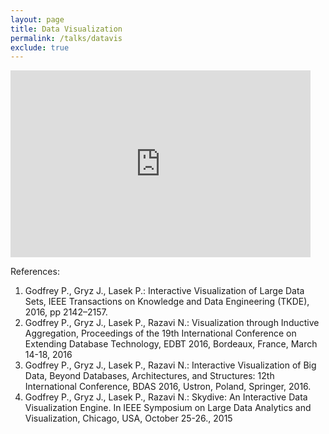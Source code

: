 ```yaml
---
layout: page
title: Data Visualization
permalink: /talks/datavis
exclude: true
---
```


<iframe src="https://docs.google.com/presentation/d/e/2PACX-1vTuBAdxocLiNVFVFTDOBFB3oHYgstOFAsgSIubM6V50fG63_jCOOK2A3hvho6Vo6ie9axBEAxk7do30/embed?start=false&loop=false&delayms=3000" frameborder="0" width="480" height="299" allowfullscreen="true" mozallowfullscreen="true" webkitallowfullscreen="true"></iframe>

References:

1. Godfrey P., Gryz J., Lasek P.: Interactive Visualization of Large Data Sets, IEEE Transactions on Knowledge and Data Engineering (TKDE), 2016, pp 2142–2157.
2. Godfrey P., Gryz J., Lasek P., Razavi N.: Visualization through Inductive Aggregation, Proceedings of the 19th International Conference on Extending Database Technology, EDBT 2016, Bordeaux, France, March 14-18, 2016
3. Godfrey P., Gryz J., Lasek P., Razavi N.: Interactive Visualization of Big Data, Beyond Databases, Architectures, and Structures: 12th International Conference, BDAS 2016, Ustron, Poland, Springer, 2016.
4. Godfrey P., Gryz J., Lasek P., Razavi N.: Skydive: An Interactive Data Visualization Engine.  In IEEE Symposium on Large Data Analytics and Visualization, Chicago, USA, October 25-26., 2015

